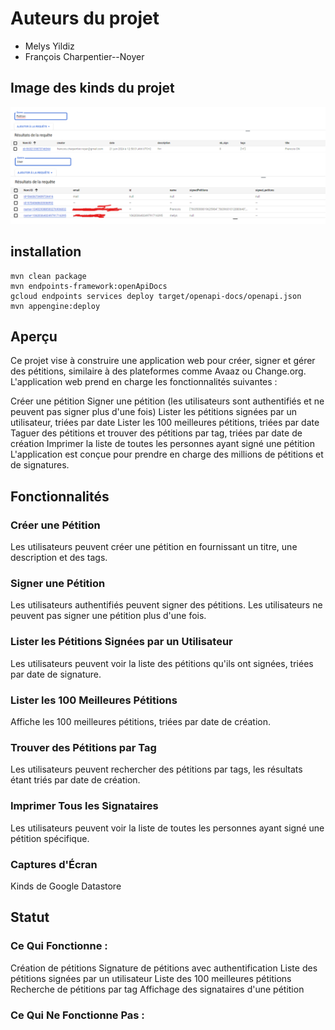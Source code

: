 # Auteurs du projet

* Melys Yildiz
* François Charpentier--Noyer 

## Image des kinds du projet

![img.png](img.png)
![img_1.png](img_1.png)

## installation
```
mvn clean package
mvn endpoints-framework:openApiDocs
gcloud endpoints services deploy target/openapi-docs/openapi.json 
mvn appengine:deploy
```
## Aperçu
Ce projet vise à construire une application web pour créer, signer et gérer des pétitions, similaire à des plateformes comme Avaaz ou Change.org. L'application web prend en charge les fonctionnalités suivantes :

Créer une pétition
Signer une pétition (les utilisateurs sont authentifiés et ne peuvent pas signer plus d'une fois)
Lister les pétitions signées par un utilisateur, triées par date
Lister les 100 meilleures pétitions, triées par date
Taguer des pétitions et trouver des pétitions par tag, triées par date de création
Imprimer la liste de toutes les personnes ayant signé une pétition
L'application est conçue pour prendre en charge des millions de pétitions et de signatures.


## Fonctionnalités
### Créer une Pétition
Les utilisateurs peuvent créer une pétition en fournissant un titre, une description et des tags.

### Signer une Pétition
Les utilisateurs authentifiés peuvent signer des pétitions. Les utilisateurs ne peuvent pas signer une pétition plus d'une fois.

### Lister les Pétitions Signées par un Utilisateur
Les utilisateurs peuvent voir la liste des pétitions qu'ils ont signées, triées par date de signature.

### Lister les 100 Meilleures Pétitions
Affiche les 100 meilleures pétitions, triées par date de création.

### Trouver des Pétitions par Tag
Les utilisateurs peuvent rechercher des pétitions par tags, les résultats étant triés par date de création.

### Imprimer Tous les Signataires
Les utilisateurs peuvent voir la liste de toutes les personnes ayant signé une pétition spécifique.

### Captures d'Écran
Kinds de Google Datastore

## Statut
### Ce Qui Fonctionne :
Création de pétitions
Signature de pétitions avec authentification
Liste des pétitions signées par un utilisateur
Liste des 100 meilleures pétitions
Recherche de pétitions par tag
Affichage des signataires d'une pétition
### Ce Qui Ne Fonctionne Pas :